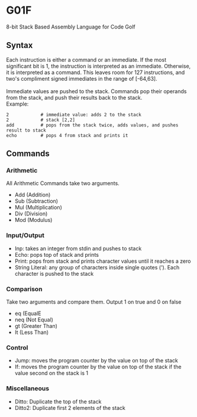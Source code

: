 # G01F
8-bit Stack Based Assembly Language for Code Golf
## Syntax
Each instruction is either a command or an immediate.  If the most significant bit is 1, the instruction is interpreted as an immediate.
Otherwise, it is interpreted as a command.  This leaves room for 127 instructions, and two's compliment signed immediates in the range of [-64,63].<br><br>
Immediate values are pushed to the stack.  Commands pop their operands from the stack, and push their results back to the stack.<br>
Example:
```
2            # immediate value: adds 2 to the stack
2            # stack [2,2]
add          # pops from the stack twice, adds values, and pushes result to stack
echo         # pops 4 from stack and prints it
```
## Commands
### Arithmetic
All Arithmetic Commands take two arguments.
- Add (Addition)
- Sub (Subtraction)
- Mul (Multiplication)
- Div (Division)
- Mod (Modulus)
### Input/Output
- Inp: takes an integer from stdin and pushes to stack
- Echo: pops top of stack and prints
- Print: pops from stack and prints character values until it reaches a zero
- String Literal: any group of characters inside single quotes (').  Each character is pushed to the stack
### Comparison
Take two arguments and compare them.  Output 1 on true and 0 on false
- eq (EqualE
- neq (Not Equal)
- gt (Greater Than)
- lt (Less Than)
### Control
- Jump: moves the program counter by the value on top of the stack
- If: moves the program counter by the value on top of the stack if the value second on the stack is 1
### Miscellaneous
- Ditto: Duplicate the top of the stack
- Ditto2: Duplicate first 2 elements of the stack

